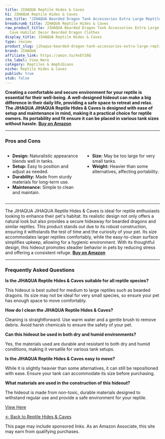 ```yaml
---
title: JIHAQUA Reptile Hides & Caves
h1: JIHAQUA Reptile Hides & Caves
seo_title: "JIHAQUA Bearded Dragon Tank Accessories Extra Large Reptile\u2026"
breadcrumb_title: JIHAQUA Reptile Hides & Caves
raw_product_title: JIHAQUA Bearded Dragon Tank Accessories Extra Large Reptile Hideouts
  Cave Habitat Decor Bearded Dragon Clothes
display_title: JIHAQUA Reptile Hides & Caves
type: review
product_slug: jihaqua-bearded-dragon-tank-accessories-extra-large-reptile-hideouts-ca-f4a9dd99
brand: JIHAQUA
affiliate_link: https://amzn.to/4nEY26Q
cta_label: View Here
category: Reptiles & Amphibians
niche: Reptile Hides & Caves
publish: true
stub: false
---
```


<div id="intro" class="full-width">
  <p><strong>Creating a comfortable and secure environment for your reptile is essential for their well-being. A well-designed hideout can make a big difference in their daily life, providing a safe space to retreat and relax. The JIHAQUA JIHAQUA Reptile Hides & Caves is designed with ease of setup and maintenance in mind, making it a practical choice for reptile owners. Its portability and fit ensure it can be placed in various tank sizes without hassle.</strong> <a href="https://amzn.to/4nEY26Q" rel="nofollow sponsored noopener" target="_blank"><strong>Buy on Amazon</strong></a></p>
</div>

<hr />
<h3 id="pros-cons">Pros and Cons</h3>
<div class="pc-grid" style="display:grid;grid-template-columns:1fr 1fr;gap:16px;">
  <ul>
    <li><strong>Design:</strong> Naturalistic appearance blends well in tanks.</li>
    <li><strong>Setup:</strong> Easy to position and adjust as needed.</li>
    <li><strong>Durability:</strong> Made from sturdy materials for long-term use.</li>
    <li><strong>Maintenance:</strong> Simple to clean and maintain.</li>
  </ul>
  <ul>
    <li><strong>Size:</strong> May be too large for very small tanks.</li>
    <li><strong>Weight:</strong> Heavier than some alternatives, affecting portability.</li>
  </ul>
</div>
<hr />

<div class="full-width">
  <p>The JIHAQUA JIHAQUA Reptile Hides & Caves is ideal for reptile enthusiasts looking to enhance their pet's habitat. Its realistic design not only offers a natural look but also provides a secure hideaway for bearded dragons and similar reptiles. This product stands out due to its robust construction, ensuring it withstands the test of time and the curiosity of your pet. Its size accommodates larger reptiles comfortably, while the easy-to-clean surface simplifies upkeep, allowing for a hygienic environment. With its thoughtful design, this hideout promotes steadier behavior in pets by reducing stress and offering a consistent refuge. <a href="https://amzn.to/4nEY26Q" rel="nofollow sponsored noopener" target="_blank"><strong>Buy on Amazon</strong></a></p>
</div>

<hr />
<h3 id="faqs">Frequently Asked Questions</h3>

<p><strong>Is the JIHAQUA Reptile Hides & Caves suitable for all reptile species?</strong></p>
<p>This hideout is best suited for medium to large reptiles such as bearded dragons. Its size may not be ideal for very small species, so ensure your pet has enough space to move comfortably.</p>

<p><strong>How do I clean the JIHAQUA Reptile Hides & Caves?</strong></p>
<p>Cleaning is straightforward. Use warm water and a gentle brush to remove debris. Avoid harsh chemicals to ensure the safety of your pet.</p>

<p><strong>Can this hideout be used in both dry and humid environments?</strong></p>
<p>Yes, the materials used are durable and resistant to both dry and humid conditions, making it versatile for various tank setups.</p>

<p><strong>Is the JIHAQUA Reptile Hides & Caves easy to move?</strong></p>
<p>While it is slightly heavier than some alternatives, it can still be repositioned with ease. Ensure your tank can accommodate its size before purchasing.</p>

<p><strong>What materials are used in the construction of this hideout?</strong></p>
<p>The hideout is made from non-toxic, durable materials designed to withstand regular use and provide a safe environment for your reptile.</p>
<p><a class="btn" href="https://amzn.to/4nEY26Q" target="_blank" rel="nofollow sponsored noopener">View Here</a></p>
<p><a href="/roundups/reptiles-amphibians/reptile-hides-caves/">← Back to Reptile Hides & Caves</a></p>
<aside class="disclosure">This page may include sponsored links. As an Amazon Associate, this site may earn from qualifying purchases.</aside>
